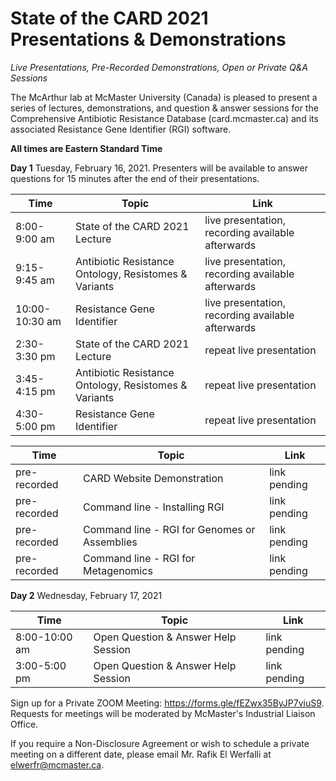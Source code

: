 # State of the CARD 2021 Presentations & Demonstrations
 
*Live Presentations, Pre-Recorded Demonstrations, Open or Private Q&A Sessions*

The McArthur lab at McMaster University (Canada) is pleased to present a series of lectures, demonstrations, and question & answer sessions for the Comprehensive Antibiotic Resistance Database (card.mcmaster.ca) and its associated Resistance Gene Identifier (RGI) software.

**All times are Eastern Standard Time**

**Day 1** Tuesday, February 16, 2021. Presenters will be available to answer questions for 15 minutes after the end of their presentations.

| Time | Topic | Link |
| -------- | -------- | -------- |
| 8:00-9:00 am | State of the CARD 2021 Lecture | live presentation, recording available afterwards |
| 9:15-9:45 am | Antibiotic Resistance Ontology, Resistomes & Variants | live presentation, recording available afterwards |
| 10:00-10:30 am | Resistance Gene Identifier | live presentation, recording available afterwards |
| 2:30-3:30 pm | State of the CARD 2021 Lecture | repeat live presentation |
| 3:45-4:15 pm | Antibiotic Resistance Ontology, Resistomes & Variants | repeat live presentation |
| 4:30-5:00 pm | Resistance Gene Identifier | repeat live presentation |

| Time | Topic | Link |
| -------- | -------- | -------- |
| pre-recorded | CARD Website Demonstration | link pending |
| pre-recorded | Command line - Installing RGI | link pending |
| pre-recorded | Command line - RGI for Genomes or Assemblies | link pending |
| pre-recorded | Command line - RGI for Metagenomics | link pending |

**Day 2** Wednesday, February 17, 2021

| Time | Topic | Link |
| -------- | -------- | -------- | 
| 8:00-10:00 am | Open Question & Answer Help Session | link pending |
| 3:00-5:00 pm | Open Question & Answer Help Session | link pending |

Sign up for a Private ZOOM Meeting: https://forms.gle/fEZwx35ByJP7viuS9. Requests for meetings will be moderated by McMaster's Industrial Liaison Office.

If you require a Non-Disclosure Agreement or wish to schedule a private meeting on a different date, please email Mr. Rafik El Werfalli at elwerfr@mcmaster.ca.
